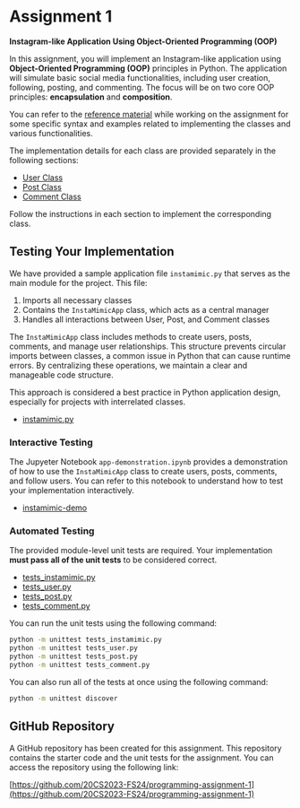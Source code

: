# Assignment 1

**Instagram-like Application Using Object-Oriented Programming (OOP)**

In this assignment, you will implement an Instagram-like application using **Object-Oriented Programming (OOP)** principles in Python. The application will simulate basic social media functionalities, including user creation, following, posting, and commenting. The focus will be on two core OOP principles: **encapsulation** and **composition**.

You can refer to the [reference material](reference-material.md) while working on the assignment for some specific syntax and examples related to implementing the classes and various functionalities.

The implementation details for each class are provided separately in the following sections:

- [User Class](user-class.md)
- [Post Class](post-class.md)
- [Comment Class](comment-class.md)

Follow the instructions in each section to implement the corresponding class.


## Testing Your Implementation

We have provided a sample application file `instamimic.py` that serves as the main module for the project. This file:

1. Imports all necessary classes
2. Contains the `InstaMimicApp` class, which acts as a central manager
3. Handles all interactions between User, Post, and Comment classes

The `InstaMimicApp` class includes methods to create users, posts, comments, and manage user relationships. This structure prevents circular imports between classes, a common issue in Python that can cause runtime errors. By centralizing these operations, we maintain a clear and manageable code structure.

This approach is considered a best practice in Python application design, especially for projects with interrelated classes.

- [instamimic.py](instamimic.py)

### Interactive Testing

The Jupyeter Notebook `app-demonstration.ipynb` provides a demonstration of how to use the `InstaMimicApp` class to create users, posts, comments, and follow users. You can refer to this notebook to understand how to test your implementation interactively.

- [instamimic-demo](instamimic-demo.ipynb)

### Automated Testing

The provided module-level unit tests are required. Your implementation **must pass all of the unit tests** to be considered correct.

- [tests_instamimic.py](tests_instamimic.py)
- [tests_user.py](tests_user.py)
- [tests_post.py](tests_post.py)
- [tests_comment.py](tests_comment.py)

You can run the unit tests using the following command:

```bash
python -m unittest tests_instamimic.py
python -m unittest tests_user.py
python -m unittest tests_post.py
python -m unittest tests_comment.py
```
You can also run all of the tests at once using the following command:

```bash
python -m unittest discover
```

## GitHub Repository

A GitHub repository has been created for this assignment.  This repository contains the starter code and the unit tests for the assignment. You can access the repository using the following link:

[https://github.com/20CS2023-FS24/programming-assignment-1](https://github.com/20CS2023-FS24/programming-assignment-1)
